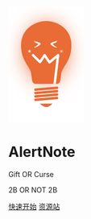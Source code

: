 

![](logo.png)

# AlertNote

Gift OR Curse

2B OR NOT 2B

[快速开始](/zh-cn/)
[资源站](https://msyqgzt.gitee.io/source/)